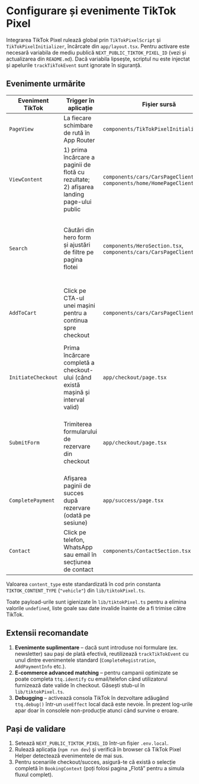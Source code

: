 # Configurare și evenimente TikTok Pixel

Integrarea TikTok Pixel rulează global prin `TikTokPixelScript` și `TikTokPixelInitializer`, încărcate din `app/layout.tsx`. Pentru activare este necesară variabila de mediu publică `NEXT_PUBLIC_TIKTOK_PIXEL_ID` (vezi și actualizarea din `README.md`). Dacă variabila lipsește, scriptul nu este injectat și apelurile `trackTikTokEvent` sunt ignorate în siguranță.

## Evenimente urmărite

| Eveniment TikTok | Trigger în aplicație | Fișier sursă | Proprietăți trimise |
| ---------------- | -------------------- | ------------ | -------------------- |
| `PageView` | La fiecare schimbare de rută în App Router | `components/TikTokPixelInitializer.tsx` | Nu are payload suplimentar. |
| `ViewContent` | 1) prima încărcare a paginii de flotă cu rezultate; 2) afișarea landing page-ului public | `components/cars/CarsPageClient.tsx`, `components/home/HomePageClient.tsx` | `content_type` (`"vehicle"`), `contents` (primele modele afișate), `value`, `currency`, `total_results`, `search_term`, `sort_by`. |
| `Search` | Căutări din hero form și ajustări de filtre pe pagina flotei | `components/HeroSection.tsx`, `components/cars/CarsPageClient.tsx` | `search_type`, `filter_key`, `filter_value`, `location`, `start_date`, `end_date`, `search_term`, `sort_by`, `page`, `total_results`. |
| `AddToCart` | Click pe CTA-ul unei mașini pentru a continua spre checkout | `components/cars/CarsPageClient.tsx` | `content_type` (`"vehicle"`), `contents` (mașina selectată), `value`, `currency`, `start_date`, `end_date`, `with_deposit`. |
| `InitiateCheckout` | Prima încărcare completă a checkout-ului (când există mașină și interval valid) | `app/checkout/page.tsx` | `value`, `currency`, `contents`, `start_date`, `end_date`, `with_deposit`, `service_ids`, `applied_offer_ids`. |
| `SubmitForm` | Trimiterea formularului de rezervare din checkout | `app/checkout/page.tsx` | `form_name`, `value`, `currency`, `with_deposit`, `start_date`, `end_date`, `contents`, `service_ids`, `applied_offer_ids`. |
| `CompletePayment` | Afișarea paginii de succes după rezervare (odată pe sesiune) | `app/success/page.tsx` | `value`, `currency`, `contents`, `reservation_id`, `start_date`, `end_date`, `with_deposit`, `service_ids`. |
| `Contact` | Click pe telefon, WhatsApp sau email în secțiunea de contact | `components/ContactSection.tsx` | `contact_method`, `value`. |

Valoarea `content_type` este standardizată în cod prin constanta `TIKTOK_CONTENT_TYPE` (`"vehicle"`) din `lib/tiktokPixel.ts`.

Toate payload-urile sunt igienizate în `lib/tiktokPixel.ts` pentru a elimina valorile `undefined`, liste goale sau date invalide înainte de a fi trimise către TikTok.

## Extensii recomandate

1. **Evenimente suplimentare** – dacă sunt introduse noi formulare (ex. newsletter) sau pași de plată efectivă, reutilizează `trackTikTokEvent` cu unul dintre evenimentele standard (`CompleteRegistration`, `AddPaymentInfo` etc.).
2. **E-commerce advanced matching** – pentru campanii optimizate se poate completa `ttq.identify` cu email/telefon când utilizatorul furnizează date valide în checkout. Găsești stub-ul în `lib/tiktokPixel.ts`.
3. **Debugging** – activează consola TikTok în dezvoltare adăugând `ttq.debug()` într-un `useEffect` local dacă este nevoie. În prezent log-urile apar doar în consolele non-producție atunci când survine o eroare.

## Pași de validare

1. Setează `NEXT_PUBLIC_TIKTOK_PIXEL_ID` într-un fișier `.env.local`.
2. Rulează aplicația (`npm run dev`) și verifică în browser că TikTok Pixel Helper detectează evenimentele de mai sus.
3. Pentru scenariile checkout/succes, asigură-te că există o selecție completă în `BookingContext` (poți folosi pagina „Flotă” pentru a simula fluxul complet).

